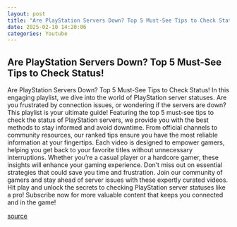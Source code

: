 ```yaml
---
layout: post
title: "Are PlayStation Servers Down? Top 5 Must-See Tips to Check Status!"
date: 2025-02-10 14:20:06
categories: Youtube
---
```


## Are PlayStation Servers Down? Top 5 Must-See Tips to Check Status!

Are PlayStation Servers Down? Top 5 Must-See Tips to Check Status!
In this engaging playlist, we dive into the world of PlayStation server statuses. Are you frustrated by connection issues, or wondering if the servers are down? This playlist is your ultimate guide! Featuring the top 5 must-see tips to check the status of PlayStation servers, we provide you with the best methods to stay informed and avoid downtime. 
From official channels to community resources, our ranked tips ensure you have the most reliable information at your fingertips. Each video is designed to empower gamers, helping you get back to your favorite titles without unnecessary interruptions. Whether you’re a casual player or a hardcore gamer, these insights will enhance your gaming experience.
Don’t miss out on essential strategies that could save you time and frustration. Join our community of gamers and stay ahead of server issues with these expertly curated videos. Hit play and unlock the secrets to checking PlayStation server statuses like a pro! Subscribe now for more valuable content that keeps you connected and in the game!

[source](https://www.youtube.com/playlist?list=PLvoTaGGq106AOfJ-rr0Cou5pjREanBkQZ)